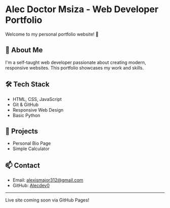 # Alec Doctor Msiza - Web Developer Portfolio

Welcome to my personal portfolio website! 🚀

## 🌟 About Me
I'm a self-taught web developer passionate about creating modern, responsive websites. This portfolio showcases my work and skills.

## 🛠️ Tech Stack
- HTML, CSS, JavaScript
- Git & GitHub
- Responsive Web Design
- Basic Python

## 📁 Projects
- Personal Bio Page
- Simple Calculator

## 📫 Contact
- Email: alexismajor312@gmail.com
- GitHub: [Alecdev0](https://github.com/Alecdev0)

---

Live site coming soon via GitHub Pages!
